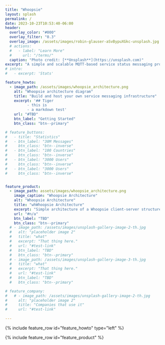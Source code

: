 ```yaml
---
title: "Whoopsie"
layout: splash
permalink: /
date: 2023-10-23T10:53:40-06:00
header:
  overlay_color: "#000"
  overlay_filter: "0.3"
  overlay_image: /assets/images/robin-glauser-aSvBypuXGkc-unsplash.jpg
  # actions:
  #   - label: "Learn More"
  #     url: "/terms/"
  caption: "Photo credit: [**Unsplash**](https://unsplash.com)"
excerpt: "A simple and scalable MQTT-based service status messaging protocol with integrated serialization"
# intro: 
#   - excerpt: 'Stats'

feature_howto:
  - image_path: /assets/images/whoopsie_architecture.png
    alt: "Whoopsie architecture diagram"
    title: "Build and host your own service messaging infrastructure"
    excerpt: '## Tiger
          - this is 
          - a markdown test'
    url: "#TBD"
    btn_label: "Getting Started"
    btn_class: "btn--primary"

# feature_buttons:
#   - title: "Statistics"
#   - btn_label: "30M Messages"
#     btn_class: "btn--inverse"
#   - btn_label: "100 Countries"
#     btn_class: "btn--inverse"
#   - btn_label: "3000 Users"
#     btn_class: "btn--inverse"
#   - btn_label: "3000 Users"
#     btn_class: "btn--inverse"


feature_product:
  - image_path: assets/images/whoopsie_architecture.png
    image_caption: "Whoopsie Architecture"
    alt: "Whoopsie Architecture"
    title: "whWhoopsie Architecture"
    excerpt: "Simple architecture of a Whoopsie client-server structure"
    url: "#n/a"
    btn_label: "TBD"
    btn_class: "btn--primary"
  # - image_path: /assets/images/unsplash-gallery-image-2-th.jpg
  #   alt: "placeholder image 2"
  #   title: "what"
  #   excerpt: "That thing here."
  #   url: "#test-link"
  #   btn_label: "TBD"
  #   btn_class: "btn--primary"
  # - image_path: /assets/images/unsplash-gallery-image-3-th.jpg
  #   title: "what"
  #   excerpt: "That thing here."
  #   url: "#test-link"
  #   btn_label: "TBD"
  #   btn_class: "btn--primary"

# feature_company:
#   # - image_path: /assets/images/unsplash-gallery-image-2-th.jpg
#     alt: "placeholder image 2"
#     title: "Companies that use it"
#     url: "#test-link" 
 
---
```


{% include feature_row id="feature_howto" type="left" %}
<!-- {% include feature_row_button id="feature_buttons" type="center"%} -->
{% include feature_row id="feature_product" %}
<!-- {% include feature_row id="feature_company" type="right" %} -->
<!-- {% include client-slider.html id="feature_company" %} -->
